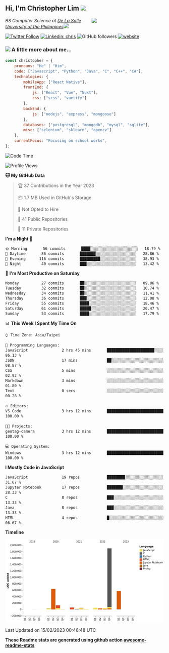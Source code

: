 <h2>Hi, I'm Christopher Lim <img src="https://media3.giphy.com/media/r3SVtaGUukD5V6UjzP/giphy.gif" width="50" /></h2>
<img align='right' src="https://media.giphy.com/media/M9gbBd9nbDrOTu1Mqx/giphy.gif" width="230">
<p><em>BS Computer Science at <a href="https://www.dlsu.edu.ph/">De La Salle University of the Philippines</a><img src="https://media.giphy.com/media/WUlplcMpOCEmTGBtBW/giphy.gif" width="30"> 
</em></p>

[![Twitter Follow](https://img.shields.io/twitter/follow/ClovesJL?label=Follow)](https://twitter.com/intent/follow?screen_name=ClovesJL)
[![Linkedin: chris](https://img.shields.io/badge/-chris-blue?style=flat-square&logo=Linkedin&logoColor=white&link=https://www.linkedin.com/in/christopher-lim-122831183/)](https://www.linkedin.com/in/christopher-lim-122831183/)
![GitHub followers](https://img.shields.io/github/followers/cc-visionary?label=Follow&style=social)
[![website](https://img.shields.io/badge/Website-46a2f1.svg?&style=flat-square&logo=Google-Chrome&logoColor=white&link=http://christopherlim.surge.sh/)](http://christopherlim.surge.sh/)

### <img src="https://media.giphy.com/media/VgCDAzcKvsR6OM0uWg/giphy.gif" width="50"> A little more about me...  

```javascript
const christopher = {
    pronouns: "He" | "Him",
    code: ["Javascript", "Python", "Java", "C", "C++", "C#"],
    technologies: {
        mobileApp: ["React Native"],
        frontEnd: {
            js: ["React", "Vue", "Nuxt"],
            css: ["scss", "vuetify"]
        },
        backEnd: {
            js: ["nodejs", "express", "mongoose"]
        },
        databases: ["postgresql", "mongodb", "mysql", "sqlite"],
        misc: ["selenium", "sklearn", "opencv"]
    },
    currentFocus: "Focusing on school works",
};
```

<!--START_SECTION:waka-->
![Code Time](http://img.shields.io/badge/Code%20Time-661%20hrs%2021%20mins-blue)

![Profile Views](http://img.shields.io/badge/Profile%20Views-3-blue)

**🐱 My GitHub Data** 

> 🏆 37 Contributions in the Year 2023
 > 
> 📦 1.7 MB Used in GitHub's Storage 
 > 
> 🚫 Not Opted to Hire
 > 
> 📜 41 Public Repositories 
 > 
> 🔑 11 Private Repositories  
 > 
**I'm a Night 🦉** 

```text
🌞 Morning       56 commits       ████░░░░░░░░░░░░░░░░░░░░░   18.79 % 
🌆 Daytime       86 commits       ███████░░░░░░░░░░░░░░░░░░   28.86 % 
🌃 Evening      116 commits       █████████░░░░░░░░░░░░░░░░   38.93 % 
🌙 Night         40 commits       ███░░░░░░░░░░░░░░░░░░░░░░   13.42 % 

```
📅 **I'm Most Productive on Saturday** 

```text
Monday          27 commits       ██░░░░░░░░░░░░░░░░░░░░░░░   09.06 % 
Tuesday         32 commits       ██░░░░░░░░░░░░░░░░░░░░░░░   10.74 % 
Wednesday       34 commits       ██░░░░░░░░░░░░░░░░░░░░░░░   11.41 % 
Thursday        36 commits       ███░░░░░░░░░░░░░░░░░░░░░░   12.08 % 
Friday          55 commits       ████░░░░░░░░░░░░░░░░░░░░░   18.46 % 
Saturday        61 commits       █████░░░░░░░░░░░░░░░░░░░░   20.47 % 
Sunday          53 commits       ████░░░░░░░░░░░░░░░░░░░░░   17.79 % 

```


📊 **This Week I Spent My Time On** 

```text
⌚︎ Time Zone: Asia/Taipei

💬 Programming Languages: 
JavaScript               2 hrs 45 mins       █████████████████████░░░░   86.13 % 
JSON                     17 mins             ██░░░░░░░░░░░░░░░░░░░░░░░   08.87 % 
CSS                      5 mins              ░░░░░░░░░░░░░░░░░░░░░░░░░   02.92 % 
Markdown                 3 mins              ░░░░░░░░░░░░░░░░░░░░░░░░░   01.80 % 
Text                     0 secs              ░░░░░░░░░░░░░░░░░░░░░░░░░   00.28 % 

🔥 Editors: 
VS Code                  3 hrs 12 mins       █████████████████████████   100.00 % 

🐱‍💻 Projects: 
geotag-camera            3 hrs 12 mins       █████████████████████████   100.00 % 

💻 Operating System: 
Windows                  3 hrs 12 mins       █████████████████████████   100.00 % 

```

**I Mostly Code in JavaScript** 

```text
JavaScript               19 repos            ████████░░░░░░░░░░░░░░░░░   31.67 % 
Jupyter Notebook         17 repos            ███████░░░░░░░░░░░░░░░░░░   28.33 % 
C                        8 repos             ███░░░░░░░░░░░░░░░░░░░░░░   13.33 % 
Java                     8 repos             ███░░░░░░░░░░░░░░░░░░░░░░   13.33 % 
HTML                     4 repos             █░░░░░░░░░░░░░░░░░░░░░░░░   06.67 % 

```


**Timeline**

![Chart not found](https://raw.githubusercontent.com/cc-visionary/cc-visionary/master/charts/bar_graph.png) 


 Last Updated on 15/02/2023 00:46:48 UTC
<!--END_SECTION:waka-->

**These Readme stats are generated using github action [awesome-readme-stats](https://github.com/anmol098/waka-readme-stats)**
